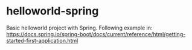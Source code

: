 # helloworld-spring
Basic helloworld project with Spring.
Following example in: https://docs.spring.io/spring-boot/docs/current/reference/html/getting-started-first-application.html
